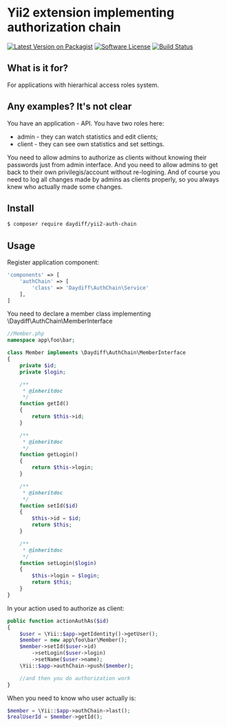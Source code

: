 # Yii2 extension implementing authorization chain

[![Latest Version on Packagist](https://img.shields.io/packagist/v/daydiff/yii2-auth-chain.svg?style=flat-square)](https://packagist.org/packages/daydiff/yii2-auth-chain)
[![Software License](https://img.shields.io/badge/license-MIT-brightgreen.svg?style=flat-square)](LICENSE.md)
[![Build Status](https://img.shields.io/travis/daydiff/yii2-auth-chain/master.svg?style=flat-square)](https://travis-ci.org/daydiff/yii2-auth-chain)

## What is it for?

For applications with hierarhical access roles system.

## Any examples? It's not clear

You have an application - API. You have two roles here:
 - admin - they can watch statistics and edit clients;
 - client - they can see own statistics and set settings.

You need to allow admins to authorize as clients without knowing their passwords 
just from admin interface. And you need to allow admins to get back to their own 
privilegis/account without re-logining. And of course you need to log all changes 
made by admins as clients properly, so you always knew who actually made some changes.

## Install

``` bash
$ composer require daydiff/yii2-auth-chain
```

## Usage

Register application component:

``` php
'components' => [
    'authChain' => [
        'class' => 'Daydiff\AuthChain\Service'
    ],
]
```

You need to declare a member class implementing \Daydiff\AuthChain\MemberInterface

```php
//Member.php
namespace app\foo\bar;

class Member implements \Daydiff\AuthChain\MemberInterface
{
    private $id;
    private $login;

    /**
     * @inheritdoc
     */
    function getId()
    {
        return $this->id;
    }

    /**
     * @inheritdoc
     */
    function getLogin()
    {
        return $this->login;
    }

    /**
     * @inheritdoc
     */
    function setId($id)
    {
        $this->id = $id;
        return $this;
    }

    /**
     * @inheritdoc
     */
    function setLogin($login)
    {
        $this->login = $login;
        return $this;
    }
}
```

In your action used to authorize as client:

``` php
public function actionAuthAs($id)
{
    $user = \Yii::$app->getIdentity()->getUser();
    $member = new app\foo\bar\Member();
    $member->setId($user->id)
        ->setLogin($user->login)
        ->setName($user->name);
    \Yii::$app->authChain->push($member);

    //and then you do authorization work
}
```

When you need to know who user actually is:

``` php
$member = \Yii::$app->authChain->last();
$realUserId = $member->getId();
```